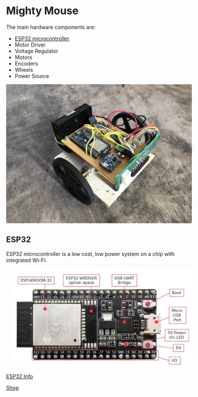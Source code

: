 # Mighty Mouse

The main hardware components are:

* [ESP32 microcontroller](#esp32)
* Motor Driver
* Voltage Regulator
* Motors
* Encoders
* Wheels
* Power Source


![Main Image](images/main.jpg)


## ESP32
ESP32 microcontroller is a low cost, low power system on a chip with integrated Wi-Fi.

![ESP32](images/esp32.jpg)

[ESP32 Info](https://www.espressif.com/en/products/hardware/esp32-devkitc/overview)

[Shop](https://grobotronics.com/esp32-development-board-esp32-devkitc-32d.html)



